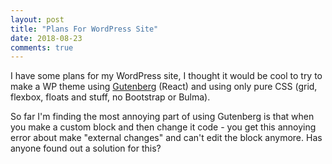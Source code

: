 ```yaml
---
layout: post
title: "Plans For WordPress Site"
date: 2018-08-23
comments: true
---
```


I have some plans for my WordPress site, I thought it would be cool to try to make a WP theme using [Gutenberg](https://wordpress.org/gutenberg/handbook/) (React) and using only pure CSS (grid, flexbox, floats and stuff, no Bootstrap or Bulma). 

So far I'm finding the most annoying part of using Gutenberg is that when you make a custom block and then change it code - you get this annoying error about make "external changes" and can't edit the block anymore. Has anyone found out a solution for this?